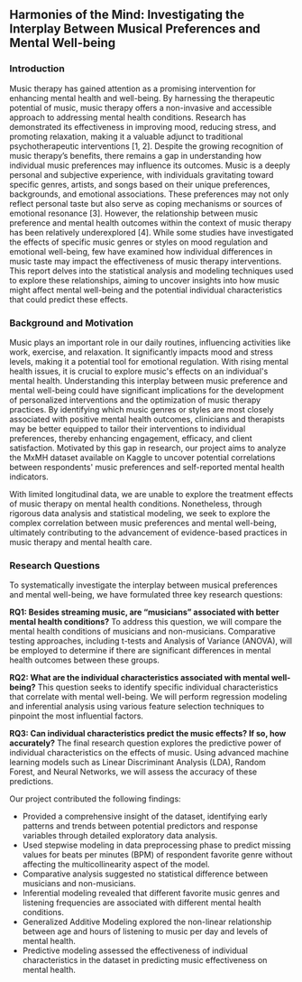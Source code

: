 ## Harmonies of the Mind: Investigating the Interplay Between Musical Preferences and Mental Well-being

### Introduction

Music therapy has gained attention as a promising intervention for enhancing mental health and well-being. By harnessing the therapeutic potential of music, music therapy offers a non-invasive and accessible approach to addressing mental health conditions. Research has demonstrated its effectiveness in improving mood, reducing stress, and promoting relaxation, making it a valuable adjunct to traditional psychotherapeutic interventions [1, 2]. Despite the growing recognition of music therapy’s benefits, there remains a gap in understanding how individual music preferences may influence its outcomes. Music is a deeply personal and subjective experience, with individuals gravitating toward specific genres, artists, and songs based on their unique preferences, backgrounds, and emotional associations. These preferences may not only reflect personal taste but also serve as coping mechanisms or sources of emotional resonance [3]. However, the relationship between music preference and mental health outcomes within the context of music therapy has been relatively underexplored [4]. While some studies have investigated the effects of specific music genres or styles on mood regulation and emotional well-being, few have examined how individual differences in music taste may impact the effectiveness of music therapy interventions. This report delves into the statistical analysis and modeling techniques used to explore these relationships, aiming to uncover insights into how music might affect mental well-being and the potential individual characteristics that could predict these effects.

### Background and Motivation

Music plays an important role in our daily routines, influencing activities like work, exercise, and relaxation. It significantly impacts mood and stress levels, making it a potential tool for emotional regulation. With rising mental health issues, it is crucial to explore music's effects on an individual's mental health. Understanding this interplay between music preference and mental well-being could have significant implications for the development of personalized interventions and the optimization of music therapy practices. By identifying which music genres or styles are most closely associated with positive mental health outcomes, clinicians and therapists may be better equipped to tailor their interventions to individual preferences, thereby enhancing engagement, efficacy, and client satisfaction. Motivated by this gap in research, our project aims to analyze the MxMH dataset available on Kaggle to uncover potential correlations between respondents' music preferences and self-reported mental health indicators.

With limited longitudinal data, we are unable to explore the treatment effects of music therapy on mental health conditions. Nonetheless, through rigorous data analysis and statistical modeling, we seek to explore the complex correlation between music preferences and mental well-being, ultimately contributing to the advancement of evidence-based practices in music therapy and mental health care.

### Research Questions

To systematically investigate the interplay between musical preferences and mental well-being, we have formulated three key research questions:

**RQ1: Besides streaming music, are “musicians” associated with better mental health conditions?** To address this question, we will compare the mental health conditions of musicians and non-musicians. Comparative testing approaches, including t-tests and Analysis of Variance (ANOVA), will be employed to determine if there are significant differences in mental health outcomes between these groups. 

**RQ2: What are the individual characteristics associated with mental well-being?** This question seeks to identify specific individual characteristics that correlate with mental well-being. We will perform regression modeling and inferential analysis using various feature selection techniques to pinpoint the most influential factors. 

**RQ3: Can individual characteristics predict the music effects? If so, how accurately?** The final research question explores the predictive power of individual characteristics on the effects of music. Using advanced machine learning models such as Linear Discriminant Analysis (LDA), Random Forest, and Neural Networks, we will assess the accuracy of these predictions. 

Our project contributed the following findings:

- Provided a comprehensive insight of the dataset, identifying early patterns and trends between potential predictors and response variables through detailed exploratory data analysis.
- Used stepwise modeling in data preprocessing phase to predict missing values for beats per minutes (BPM) of respondent favorite genre without affecting the multicollinearity aspect of the model.
- Comparative analysis suggested no statistical difference between musicians and non-musicians.
- Inferential modeling revealed that different favorite music genres and listening frequencies are associated with different mental health conditions.
- Generalized Additive Modeling explored the non-linear relationship between age and hours of listening to music per day and levels of mental health.
- Predictive modeling assessed the effectiveness of individual characteristics in the dataset in predicting music effectiveness on mental health.
